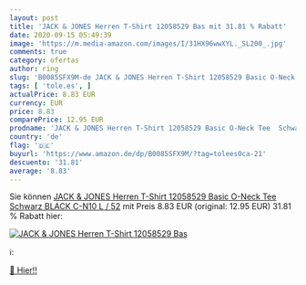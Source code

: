 ```yaml
---
layout: post
title: 'JACK & JONES Herren T-Shirt 12058529 Bas mit 31.81 % Rabatt'
date: 2020-09-15 05:49:39
image: 'https://m.media-amazon.com/images/I/31HX96wwXYL._SL200_.jpg'
comments: true
category: ofertas
author: ring
slug: 'B0085SFX9M-de JACK & JONES Herren T-Shirt 12058529 Basic O-Neck Tee...'
tags: [ 'tole.es', ]
actualPrice: 8.83 EUR
currency: EUR
price: 8.83
comparePrice: 12.95 EUR
prodname: 'JACK & JONES Herren T-Shirt 12058529 Basic O-Neck Tee  Schwarz  BLACK C-N10   L / 52'
country: 'de'
flag: '🇩🇪'
buyurl: 'https://www.amazon.de/dp/B0085SFX9M/?tag=tolees0ca-21'
descuento: '31.81'
average: '8.83'
---
```


Sie können [JACK & JONES Herren T-Shirt 12058529 Basic O-Neck Tee  Schwarz  BLACK C-N10   L / 52](https://www.amazon.de/dp/B0085SFX9M/?tag=tolees0ca-21) mit Preis 8.83 EUR (original: 12.95 EUR) 31.81 % Rabatt hier:

[![JACK & JONES Herren T-Shirt 12058529 Bas](https://m.media-amazon.com/images/I/31HX96wwXYL._SL200_.jpg)](https://www.amazon.de/dp/B0085SFX9M/?tag=tolees0ca-21)

ℹ️:


[🛒 Hier!!](https://www.amazon.de/dp/B0085SFX9M/?tag=tolees0ca-21)
